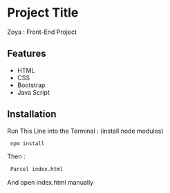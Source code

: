 
# Project Title

Zoya : Front-End Project

## Features

- HTML
- CSS
- Bootstrap
- Java Script

## Installation

Run This Line into the Terminal :
(install node modules)

```bash
 npm install 

```
Then :

```bash
 Parcel index.html

```

And open index.html manually
    
